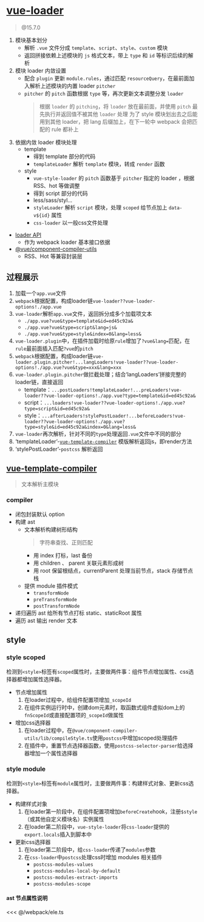 # [vue-loader](https://github.com/vuejs/vue-loader)

> @15.7.0

1. 模块基本划分
    - 解析 `.vue` 文件分成 `template`、`script`、`style`、`custom` 模块
    - 返回拼接依赖上述模块的 `js` 格式文本，带上 `type` 和 `id` 等标识后续的解析
2. 模块 loader 内敛设置
    - 配合 `plugin` 更新 `module.rules`，通过匹配 `resourceQuery`，在最前面加入解析上述模块的内置 loader `pitcher`
    - `pitcher` 的 `pitch` 函数根据 `type` 等，再次更新文本调整分发 `loader`
        > 根据 `loader` 的 `pitching`，将 `loader` 放在最前面，并使用 `pitch` 最先执行并返回值不被其他 `loader` 处理
        > 为了 style 模块划出去之后能用到其他 loader，把 lang 后缀加上，在下一轮中 webpack 会把匹配的 rule 都补上
3. 依据内敛 loader 模块处理
    - template
        - 得到 template 部分的代码
        - `templateLoader` 解析 `template` 模块，转成 `render` 函数
    - style
        - `vue-style-loader` 的 `pitch` 函数基于 `pitcher` 指定的 loader ，根据 RSS、hot 等做调整
        - 得到 script 部分的代码
        - less/sass/styl...
        - `styleLoader` 解析 `script` 模块，处理 `scoped` 给节点加上 `data-v${id}` 属性
        - `css-loader` 以一般css文件处理


- [loader API](https://www.webpackjs.com/api/loaders/)
    - 作为 webpack loader 基本接口依据
- [@vue/component-compiler-utils]()
    - RSS、Hot 等兼容封装层


## 过程展示
1. 加载一个`app.vue`文件
2. `webpack`根据配置，构成loader链`vue-loader??vue-loader-options!./app.vue`
3. `vue-loader`解析`app.vue`文件，返回拆分成多个加载项文本
    - `./app.vue?vue&type=template&id=ed45c92a&`
    - `./app.vue?vue&type=script&lang=js&`
    - `./app.vue?vue&type=style&index=0&lang=less&`
4. `vue-loader.plugin`中，在插件加载时给原`rule`增加了`?vue&lang=`匹配，在`rule`最前面插入匹配`?vue`的`pitch`
5. `webpack`根据配置，构成loader链`vue-loader.plugin.pitcher!...langLoaders!vue-loader??vue-loader-options!./app.vue?vue&type=xxx&lang=xxx`
6. `vue-loader.plugin.pitcher`做拦截处理；结合‘langLoaders’拼接完整的loader链，直接返回
    - template：`...postLoaders!templateLoader!...preLoaders!vue-loader??vue-loader-options!./app.vue?type=template&id=ed45c92a&`
    - script：`...loaders!vue-loader??vue-loader-options!./app.vue?type=script&id=ed45c92a&`
    - style：`...afterLoaders!stylePostLoader!...beforeLoaders!vue-loader??vue-loader-options!./app.vue?type=style&id=ed45c92a&index=0&lang=less&`
7. `vue-loader`再次解析，针对不同的`type`处理返回`.vue`文件中不同的部分
8. ‘templateLoader’-[`vue-template-compiler`](#vue-template-compiler) 模版解析返回js，即render方法
9. ‘stylePostLoader’-`postcss` 解析返回



## [vue-template-compiler](https://github.com/vuejs/vue/tree/dev/packages/vue-template-compiler#readme)
> 文本解析主模块


### compiler
- 闭包封装默认 option
- 构建 ast
    - 文本解析构建树形结构
        > 字符串查找、正则匹配
        - 用 index 打标，last 备份
        - 用 children 、 parent 关联元素形成树
        - 用 root 保留根结点，currentParent 处理当前节点，stack 存储节点栈
    - 提供 module 插件模式
        - `transformNode`
        - `preTransformNode`
        - `postTransformNode`
- 递归遍历 ast 给所有节点打标 static、staticRoot 属性
- 遍历 ast 输出 render 文本


## style
### style scoped
检测到`<style>`标签有`scoped`属性时，主要做两件事：组件节点增加属性、css选择器都增加属性选择器。
- 节点增加属性
    1. 在loader过程中，给组件配置项增加`_scopeId`
    2. 在组件实例运行时中，创建dom元素时，取函数式组件虚拟dom上的`fnScopeId`或直接配置项的`_scopeId`做属性
- 增加css选择器
    1. 在loader过程中，在`@vue/component-compiler-utils/lib/compileStyle.ts`使用`postcss`中增加scoped处理插件
    2. 在插件中，重置节点选择器函数，使用`postcss-selector-parser`给选择器增加一个属性选择器


### style module
检测到`<style>`标签有`module`属性时，主要做两件事：构建样式对象、更新css选择器。
- 构建样式对象
    1. 在loader第一阶段中，在组件配置项增加`beforeCreate`hook，注册`$style`（或其他自定义模块名）实例属性
    2. 在loader第二阶段中，`vue-style-loader`将`css-loader`提供的`export.locals`插入到脚本中
- 更新css选择器
    1. 在loader第二阶段中，给`css-loader`传递了`modules`参数
    2. 在`css-loader`中`postcss`处理css时增加 modules 相关插件
        - `postcss-modules-values`
        - `postcss-modules-local-by-default`
        - `postcss-modules-extract-imports`
        - `postcss-modules-scope`


#### ast 节点属性说明
<<< @/webpack/ele.ts
